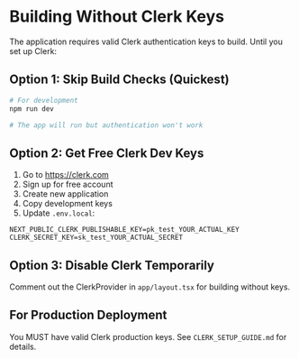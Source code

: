 # Building Without Clerk Keys

The application requires valid Clerk authentication keys to build. Until you set up Clerk:

## Option 1: Skip Build Checks (Quickest)
```bash
# For development
npm run dev

# The app will run but authentication won't work
```

## Option 2: Get Free Clerk Dev Keys
1. Go to https://clerk.com
2. Sign up for free account
3. Create new application
4. Copy development keys
5. Update `.env.local`:
```env
NEXT_PUBLIC_CLERK_PUBLISHABLE_KEY=pk_test_YOUR_ACTUAL_KEY
CLERK_SECRET_KEY=sk_test_YOUR_ACTUAL_SECRET
```

## Option 3: Disable Clerk Temporarily
Comment out the ClerkProvider in `app/layout.tsx` for building without keys.

## For Production Deployment
You MUST have valid Clerk production keys. See `CLERK_SETUP_GUIDE.md` for details.